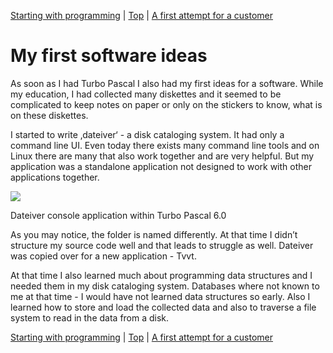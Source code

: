 [Starting with programming](02.html) | [Top](index.html) | [A first attempt for a customer](04.html)

# My first software ideas #

As soon as I had Turbo Pascal I also had my first ideas for a software. While my education, I had collected many diskettes and it seemed to be complicated to keep notes on paper or only on the stickers to know, what is on these diskettes.

I started to write ‚dateiver‘ - a disk cataloging system. It had only a command line UI. Even today there exists many command line tools and on Linux there are many that also work together and are very helpful. But my application was a standalone application not designed to work with other applications together.

![][Dateiver]

Dateiver console application within Turbo Pascal 6.0

As you may notice, the folder is named differently. At that time I didn’t structure my source code well and that leads to struggle as well. Dateiver was copied over for a new application - Tvvt.

At that time I also learned much about programming data structures and I needed them in my disk cataloging system. Databases where not known to me at that time - I would have not learned data structures so early. Also I learned how to store and load the collected data and also to traverse a file system to read in the data from a disk.





[Starting with programming](02.html) | [Top](index.html) | [A first attempt for a customer](04.html)





[PastedGraphic]: PastedGraphic.png

[Dateiver]: Dateiver.png

[TVBuild]: TVBuild.png

[Bildschirmfoto2024-10-20um105545]: Bildschirmfoto2024-10-20um105545.png

[Bildschirmfoto2024-10-20um111447]: Bildschirmfoto2024-10-20um111447.png

[Bildschirmfoto2024-10-20um112431]: Bildschirmfoto2024-10-20um112431.png

[Bildschirmfoto2024-10-20um112746]: Bildschirmfoto2024-10-20um112746.png

[Bildschirmfoto2024-10-20um114925]: Bildschirmfoto2024-10-20um114925.png

[Bildschirmfoto2024-10-20um115956]: Bildschirmfoto2024-10-20um115956.png

